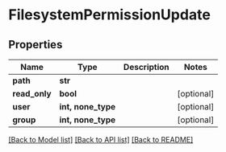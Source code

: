 # FilesystemPermissionUpdate


## Properties
Name | Type | Description | Notes
------------ | ------------- | ------------- | -------------
**path** | **str** |  | 
**read_only** | **bool** |  | [optional] 
**user** | **int, none_type** |  | [optional] 
**group** | **int, none_type** |  | [optional] 

[[Back to Model list]](../#documentation-for-models) [[Back to API list]](../#documentation-for-api-endpoints) [[Back to README]](../)


